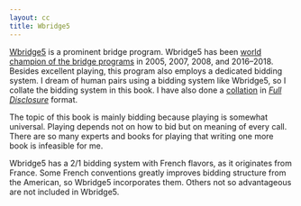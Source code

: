 ```yaml
---
layout: cc
title: Wbridge5
---
```

[Wbridge5][wbr5] is a prominent bridge program.  Wbridge5 has been [world
champion of the bridge programs][champ] in 2005, 2007, 2008, and 2016–2018.
Besides excellent playing, this program also employs a dedicated bidding
system.  I dream of human pairs using a bidding system like Wbridge5, so I
collate the bidding system in this book.  I have also done a [collation][bss]
in [*Full Disclosure*][fd] format.

The topic of this book is mainly bidding because playing is somewhat universal.
Playing depends not on how to bid but on meaning of every call.  There are so
many experts and books for playing that writing one more book is infeasible for
me.

Wbridge5 has a 2/1 bidding system with French flavors, as it originates from
France.  Some French conventions greatly improves bidding structure from the
American, so Wbridge5 incorporates them.  Others not so advantageous are not
included in Wbridge5.

[champ]: https://bridgebotchampionship.com/home/world-computer-bridge-championship/
[bss]: https://github.com/jdh8/Wbr5.bss
[fd]: http://www.bridgebase.com/help/3/topics/fulldisclosurefileformat/text/intro.html
[wbr5]: http://wbridge5.com/
